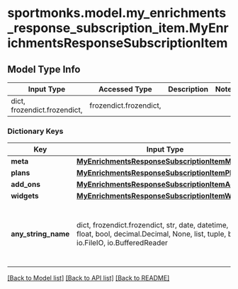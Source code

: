 # sportmonks.model.my_enrichments_response_subscription_item.MyEnrichmentsResponseSubscriptionItem

## Model Type Info
Input Type | Accessed Type | Description | Notes
------------ | ------------- | ------------- | -------------
dict, frozendict.frozendict,  | frozendict.frozendict,  |  | 

### Dictionary Keys
Key | Input Type | Accessed Type | Description | Notes
------------ | ------------- | ------------- | ------------- | -------------
**meta** | [**MyEnrichmentsResponseSubscriptionItemMeta**](MyEnrichmentsResponseSubscriptionItemMeta.md) | [**MyEnrichmentsResponseSubscriptionItemMeta**](MyEnrichmentsResponseSubscriptionItemMeta.md) |  | [optional] 
**plans** | [**MyEnrichmentsResponseSubscriptionItemPlans**](MyEnrichmentsResponseSubscriptionItemPlans.md) | [**MyEnrichmentsResponseSubscriptionItemPlans**](MyEnrichmentsResponseSubscriptionItemPlans.md) |  | [optional] 
**add_ons** | [**MyEnrichmentsResponseSubscriptionItemAddOns**](MyEnrichmentsResponseSubscriptionItemAddOns.md) | [**MyEnrichmentsResponseSubscriptionItemAddOns**](MyEnrichmentsResponseSubscriptionItemAddOns.md) |  | [optional] 
**widgets** | [**MyEnrichmentsResponseSubscriptionItemWidgets**](MyEnrichmentsResponseSubscriptionItemWidgets.md) | [**MyEnrichmentsResponseSubscriptionItemWidgets**](MyEnrichmentsResponseSubscriptionItemWidgets.md) |  | [optional] 
**any_string_name** | dict, frozendict.frozendict, str, date, datetime, int, float, bool, decimal.Decimal, None, list, tuple, bytes, io.FileIO, io.BufferedReader | frozendict.frozendict, str, BoolClass, decimal.Decimal, NoneClass, tuple, bytes, FileIO | any string name can be used but the value must be the correct type | [optional]

[[Back to Model list]](../../README.md#documentation-for-models) [[Back to API list]](../../README.md#documentation-for-api-endpoints) [[Back to README]](../../README.md)

